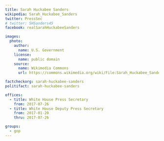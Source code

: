 ```yaml
---
title: Sarah Huckabee Sanders
wikipedia: Sarah_Huckabee_Sanders
twitter: PressSec
# twitter: SHSanders45
facebook: realSarahHuckabeeSanders

images:
  photo:
    author:
      name: U.S. Government
    license:
      name: public domain
    source:
      name: Wikimedia Commons
      url: https://commons.wikimedia.org/wiki/File:Sarah_Huckabee_Sanders_screenshot_2.png

factcheckorg: sarah-huckabee-sanders
politifact: sarah-huckabee-sanders

offices:
  - title: White House Press Secretary
    from: 2017-07-26
  - title: White House Deputy Press Secretary
    from: 2017-01-20
    thru: 2017-07-26

groups:
  - gop
---
```

